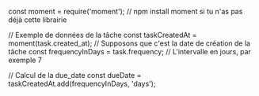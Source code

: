 <!-- Code pour calcul de frequency -->
const moment = require('moment'); // npm install moment si tu n'as pas déjà cette librairie

// Exemple de données de la tâche
const taskCreatedAt = moment(task.created_at); // Supposons que c'est la date de création de la tâche
const frequencyInDays = task.frequency; // L'intervalle en jours, par exemple 7

// Calcul de la due_date
const dueDate = taskCreatedAt.add(frequencyInDays, 'days');